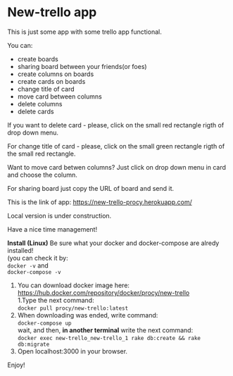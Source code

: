 # New-trello app

This is just some app with some trello app functional.

You can:
* create boards
* sharing board between your friends(or foes)
* create columns on boards
* create cards on boards
* change title of card
* move card between columns
* delete columns
* delete cards

If you want to delete card - please, click on the small red rectangle rigth of drop down menu.

For change title of card - please, click on the small green rectangle rigth of the small red rectangle.

Want to move card betwen columns? Just click on drop down menu in card and choose the column.

For sharing board just copy the URL of board and send it.

This is the link of app: https://new-trello-procy.herokuapp.com/

Local version is under construction.

Have a nice time management!

<b>Install (Linux)</b> 
Be sure what your docker and docker-compose are alredy installed! <br/>
(you can check it by: <br/>
```docker -v``` and <br/>
```docker-compose -v``` <br>

1. You can download docker image here: https://hub.docker.com/repository/docker/procy/new-trello <br/>
1.Type the next command: <br/>
```docker pull procy/new-trello:latest``` <br/>
2. When downloading was ended, write command: <br/>
```docker-compose up``` <br/>
wait, and then, <b>in another terminal</b> write the next command: <br/>
```docker exec new-trello_new-trello_1 rake db:create && rake db:migrate``` <br/>
3. Open localhost:3000 in your browser.

Enjoy!

